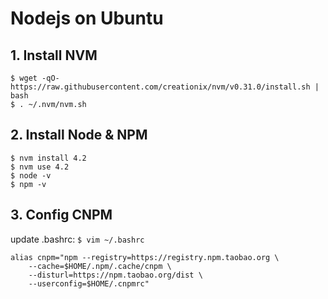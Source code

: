 # Nodejs on Ubuntu

## 1. Install NVM

	$ wget -qO- https://raw.githubusercontent.com/creationix/nvm/v0.31.0/install.sh | bash
	$ . ~/.nvm/nvm.sh
	
## 2. Install Node & NPM

	$ nvm install 4.2
	$ nvm use 4.2
	$ node -v
	$ npm -v
	
## 3. Config CNPM
update .bashrc: `$ vim ~/.bashrc`

	alias cnpm="npm --registry=https://registry.npm.taobao.org \
		--cache=$HOME/.npm/.cache/cnpm \
		--disturl=https://npm.taobao.org/dist \
		--userconfig=$HOME/.cnpmrc"